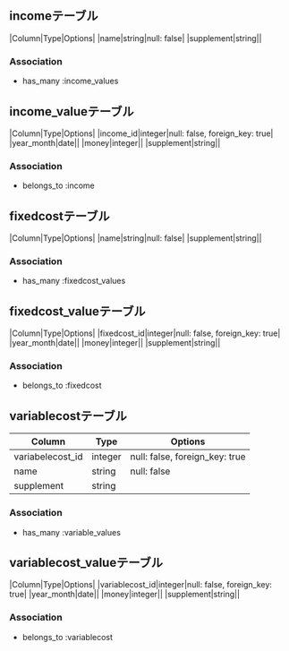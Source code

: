 
## incomeテーブル
|Column|Type|Options|
|name|string|null: false|
|supplement|string||
### Association
- has_many :income_values

## income_valueテーブル
|Column|Type|Options|
|income_id|integer|null: false, foreign_key: true|
|year_month|date||
|money|integer||
|supplement|string||
### Association
- belongs_to :income


## fixedcostテーブル
|Column|Type|Options|
|name|string|null: false|
|supplement|string||
### Association
- has_many :fixedcost_values

## fixedcost_valueテーブル
|Column|Type|Options|
|fixedcost_id|integer|null: false, foreign_key: true|
|year_month|date||
|money|integer||
|supplement|string||
### Association
- belongs_to :fixedcost

## variablecostテーブル
|Column|Type|Options|
|------|----|-------|
|variabelecost_id|integer|null: false, foreign_key: true|
|name|string|null: false|
|supplement|string||
### Association
- has_many :variable_values

## variablecost_valueテーブル
|Column|Type|Options|
|variablecost_id|integer|null: false, foreign_key: true|
|year_month|date||
|money|integer||
|supplement|string||
### Association
- belongs_to :variablecost
